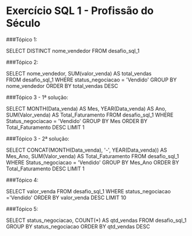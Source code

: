 # Exercício SQL 1 - Profissão do Século

###Tópico 1:

SELECT DISTINCT
    nome_vendedor
FROM desafio_sql_1


###Tópico 2:

SELECT
    nome_vendedor,
    SUM(valor_venda) AS total_vendas  
FROM desafio_sql_1
WHERE status_negociacao = 'Vendido'
GROUP BY nome_vendedor
ORDER BY total_vendas DESC


###Tópico 3 - 1ª solução:

SELECT 
    MONTH(Data_venda) AS Mes,
    YEAR(Data_venda) AS Ano,
    SUM(Valor_venda) AS Total_Faturamento
FROM desafio_sql_1
WHERE Status_negociacao = 'Vendido'
GROUP BY Mes
ORDER BY Total_Faturamento DESC
LIMIT 1

###Tópico 3 - 2ª solução:

SELECT 
    CONCAT(MONTH(Data_venda), '-', YEAR(Data_venda)) AS Mes_Ano,
    SUM(Valor_venda) AS Total_Faturamento
FROM desafio_sql_1
WHERE Status_negociacao = 'Vendido'
GROUP BY Mes_Ano
ORDER BY Total_Faturamento DESC
LIMIT 1


###Tópico 4:

SELECT
    valor_venda
FROM desafio_sql_1
WHERE status_negociacao ='Vendido'
ORDER BY valor_venda DESC
LIMIT 10


###Tópico 5:

SELECT
    status_negociacao,
    COUNT(*) AS qtd_vendas
FROM desafio_sql_1
GROUP BY status_negociacao
ORDER BY qtd_vendas DESC



